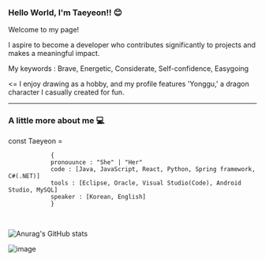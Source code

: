 ### Hello World, I'm Taeyeon!! 😊

Welcome to my page!

I aspire to become a developer who contributes significantly to projects and makes a meaningful impact.

My keywords : Brave, Energetic, Considerate, Self-confidence, Easygoing

<= I enjoy drawing as a hobby, and my profile features 'Yonggu,' a dragon character I casually created for fun.

<hr>

### A little more about me 💻

const Taeyeon =

                {  
                pronouunce : "She" | "Her" 
                code : [Java, JavaScript, React, Python, Spring framework, C#(.NET)]
                tools : [Eclipse, Oracle, Visual Studio(Code), Android Studio, MySQL]
                speaker : [Korean, English]
                }


</br>

![Anurag's GitHub stats](https://github-readme-stats.vercel.app/api?username=ktyeon&show_icons=true&theme=radical)

![image](https://github.com/ktyeon/ktyeon/assets/84512238/7498af19-0e56-4487-a52b-85e68bd8a2aa)
  
